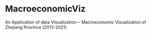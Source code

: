 # MacroeconomicViz

An Application of data Visualization-- Macroeconomic Visualization of Zhejiang Province (2013-2021)

